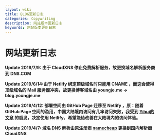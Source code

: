 ```yaml
---
layout: wiki
title: BLOG更新日志
categories: Copywriting
description: 网站版本更新日志
keywords: 网站版本更新日志
---
```



# 网站更新日志 #

**Update 2019/7/9: 由于 CloudXNS 停止免费解析服务，故更换域名解析服务商到 DNS.COM**


**Update 2019/6/14:由于 Netlify 绑定顶级域名时只能用 CNAME ，而这会使得顶级域名的 Mail 服务器冲突，故更换博客域名由 youngje.me -> blog.youngje.me**


**Update 2019/4/12: 部署空间由 GitHub  Page 迁移至 Netlify ，原：随着 GitHub Page 空间的滥用，中国大陆境内访问有几率访问失败，我受到 [Yihui的文章](https://yihui.name/en/2017/06/netlify-instead-of-github-pages/) 的启发，决定使用 Netlify，希望能给改善在大陆境内的访问体验。** 



**Update 2019/4/7: 域名 DNS 解析由原注册商 [namecheap](http://www.namecheap.com) 更换到国内解析商 CloudXNS** 
